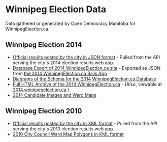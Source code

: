 # Winnipeg Election Data

Data gathered or generated by Open Democracy Manitoba for WinnipegElection.ca.

## Winnipeg Election 2014

* [Official results posted by the city in JSON format](https://github.com/OpenDemocracyManitoba/Winnipeg-Election-Data/tree/master/2014/results) - Pulled from the API serving the city's 2014 election results web app.
* [Database Export of 2014 WinnipegElection.ca site](https://github.com/OpenDemocracyManitoba/Winnipeg-Election-Data/tree/master/2014/winnipeg-election-ca/db_export) - Exported as JSON from [the 2014 WinnipegElection.ca Rails App](https://github.com/OpenDemocracyManitoba/winnipegelection)
* [Diagrams of the Schema for the 2014 WinnipegElection.ca Database](https://github.com/OpenDemocracyManitoba/Winnipeg-Election-Data/tree/master/2014/winnipeg-election-ca/db_schema) 
* [Full HTML Archive of the 2014 WinnipegElection.ca](https://github.com/OpenDemocracyManitoba/Winnipeg-Election-Data/tree/master/2014/winnipeg-election-ca/html_archive) - (Also, viewable at [2014.winnipegelection.ca](http://2014.winnipegelection.ca).)
* [2014 Candidate Images and Ward Maps](https://github.com/OpenDemocracyManitoba/Winnipeg-Election-Data/tree/master/2014/winnipeg-election-ca/html_archive/uploads)

## Winnipeg Election 2010

* [Official results posted by the city in XML format](https://github.com/OpenDemocracyManitoba/Winnipeg-Election-Data/tree/master/2010/results) - Pulled from the API serving the city's 2010 election results web app.
* [2010 City Council Ward Map Polygons in KML format](https://github.com/OpenDemocracyManitoba/Winnipeg-Election-Data/tree/master/2010/polygons)
